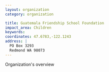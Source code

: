 ```yaml
---
layout: organization
category: organization

title: Guatemala Friendship School Foundation
impact_area: Children
keywords: 
coordinates: 47.6783,-122.1243
address: |
  PO Box 3293
  Redmond WA 98073
---
```

Organization's overview
